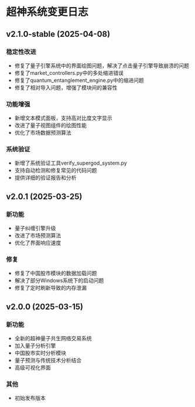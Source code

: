 # 超神系统变更日志

## v2.1.0-stable (2025-04-08)

### 稳定性改进
- 修复了量子引擎系统中的界面绘图问题，解决了点击量子引擎导致崩溃的问题
- 修复了market_controllers.py中的多处缩进错误
- 修复了quantum_entanglement_engine.py中的缩进问题
- 修复了相对导入问题，增强了模块间的兼容性

### 功能增强
- 新增文本模式面板，支持高对比度文字显示
- 改进了量子视图组件的绘图性能
- 优化了市场数据预测算法

### 系统验证
- 新增了系统验证工具verify_supergod_system.py
- 支持自动检测和修复常见的代码问题
- 提供详细的验证报告和分析

## v2.0.1 (2025-03-25)

### 新功能
- 量子纠缠引擎升级
- 改进了市场预测算法
- 优化了界面响应速度

### 修复
- 修复了中国股市模块的数据加载问题
- 解决了部分Windows系统下的启动问题
- 修复了定时刷新导致的内存泄漏

## v2.0.0 (2025-03-15)

### 新功能
- 全新的超神量子共生网络交易系统
- 加入量子分析引擎
- 中国股市实时分析模块
- 量子预测与传统技术分析结合
- 高级可视化界面

### 其他
- 初始发布版本 